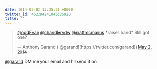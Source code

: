 ```yaml
---
date: 2014-05-02 13:35:26 +0000
twitter_id: 462284241045585920
title: ''
---
```


<blockquote class="twitter-tweet"><p lang="en" dir="ltr"><a href="https://twitter.com/oddEvan?ref_src=twsrc%5Etfw">@oddEvan</a> <a href="https://twitter.com/chandlervdw?ref_src=twsrc%5Etfw">@chandlervdw</a> <a href="https://twitter.com/mattmcmanus?ref_src=twsrc%5Etfw">@mattmcmanus</a> *raises hand* Still got one?</p>&mdash; Anthony Garand ([@garand](https://twitter.com/garand)) <a href="https://twitter.com/garand/status/462283904469045248?ref_src=twsrc%5Etfw">May 2, 2014</a></blockquote>
<script async src="https://platform.twitter.com/widgets.js" charset="utf-8"></script>

[@garand](https://twitter.com/garand) DM me your email and I'll send it on
